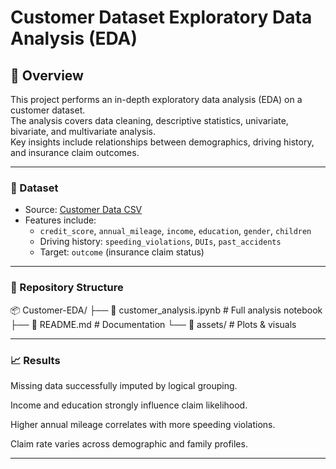 # Customer Dataset Exploratory Data Analysis (EDA)

## 📌 Overview
This project performs an in-depth exploratory data analysis (EDA) on a customer dataset.  
The analysis covers data cleaning, descriptive statistics, univariate, bivariate, and multivariate analysis.  
Key insights include relationships between demographics, driving history, and insurance claim outcomes.  

---

### 📂 Dataset
- Source: [Customer Data CSV](https://raw.githubusercontent.com/siglimumuni/Datasets/master/customer-data.csv)  
- Features include:
  - `credit_score`, `annual_mileage`, `income`, `education`, `gender`, `children`  
  - Driving history: `speeding_violations`, `DUIs`, `past_accidents`  
  - Target: `outcome` (insurance claim status)  

---

### 📁 Repository Structure
📦 Customer-EDA/
├── 📄 customer_analysis.ipynb        # Full analysis notebook
├── 📄 README.md                 # Documentation
└── 📁 assets/                   # Plots & visuals

---
### 📈 Results

Missing data successfully imputed by logical grouping.

Income and education strongly influence claim likelihood.

Higher annual mileage correlates with more speeding violations.

Claim rate varies across demographic and family profiles.

---

